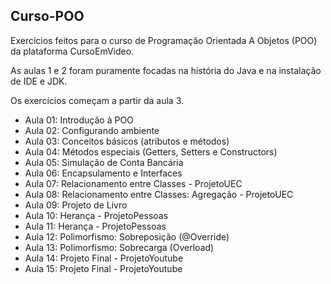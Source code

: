 ## Curso-POO

Exercícios feitos para o curso de Programação Orientada A Objetos (POO) da plataforma CursoEmVideo.

As aulas 1 e 2 foram puramente focadas na história do Java e na instalação de IDE e JDK.  

Os exercícios começam a partir da aula 3.

- Aula 01: Introdução à POO
- Aula 02: Configurando ambiente
- Aula 03: Conceitos básicos (atributos e métodos)
- Aula 04: Métodos especiais (Getters, Setters e Constructors)
- Aula 05: Simulação de Conta Bancária
- Aula 06: Encapsulamento e Interfaces
- Aula 07: Relacionamento entre Classes - ProjetoUEC
- Aula 08: Relacionamento entre Classes: Agregação - ProjetoUEC
- Aula 09: Projeto de Livro
- Aula 10: Herança - ProjetoPessoas
- Aula 11: Herança - ProjetoPessoas
- Aula 12: Polimorfismo: Sobreposição (@Override)
- Aula 13: Polimorfismo: Sobrecarga (Overload)
- Aula 14: Projeto Final - ProjetoYoutube
- Aula 15: Projeto Final - ProjetoYoutube
